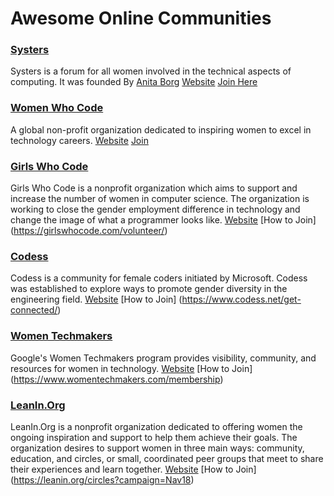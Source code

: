 # Awesome Online Communities

### [Systers](https://anitaborg.org/systers/)
Systers is a forum for all women involved in the technical aspects of computing. 
It was founded By [Anita Borg](https://anitaborg.org/about-us/about-anita-borg/)
[Website](https://anitaborg.org/systers/)
[Join Here](http://systers.org/mailman/listinfo/systers)

### [Women Who Code](https://www.womenwhocode.com/)
A global non-profit organization dedicated to inspiring women to excel in technology careers.
[Website](https://www.womenwhocode.com/)
[Join](https://membership.womenwhocode.com/email)

### [Girls Who Code](https://girlswhocode.com/)
Girls Who Code is a nonprofit organization which aims to support and increase the number of women in computer science. The organization is working to close the gender employment difference in technology and change the image of what a programmer looks like. 
[Website](https://girlswhocode.com/)
[How to Join] (https://girlswhocode.com/volunteer/)

### [Codess](https://www.codess.net/)
Codess is a community for female coders initiated by Microsoft.  Codess was established to explore ways to promote gender diversity in the engineering field. 
[Website](https://www.codess.net/)
[How to Join] (https://www.codess.net/get-connected/)

### [Women Techmakers](https://www.womentechmakers.com/)
Google's Women Techmakers program provides visibility, community, and resources for women in technology.
[Website](https://www.womentechmakers.com/)
[How to Join] (https://www.womentechmakers.com/membership)

### [LeanIn.Org](https://leanin.org/)
LeanIn.Org is a nonprofit organization dedicated to offering women the ongoing inspiration and support to help them achieve their goals. The organization desires to support women in three main ways: community, education, and circles, or small, coordinated peer groups that meet to share their experiences and learn together.
[Website](https://leanin.org/)
[How to Join] (https://leanin.org/circles?campaign=Nav18)
